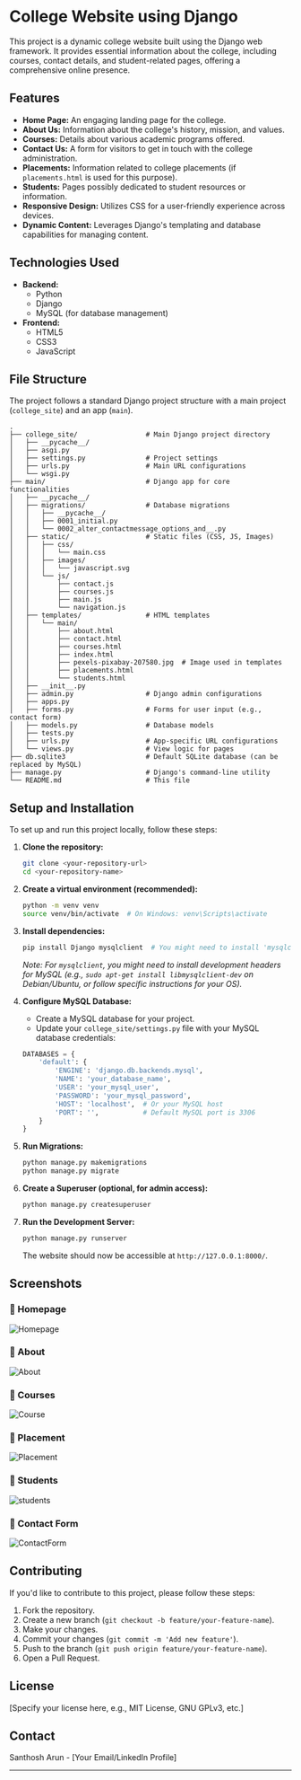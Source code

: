 

# College Website using Django

This project is a dynamic college website built using the Django web framework. It provides essential information about the college, including courses, contact details, and student-related pages, offering a comprehensive online presence.

## Features

  * **Home Page:** An engaging landing page for the college.
  * **About Us:** Information about the college's history, mission, and values.
  * **Courses:** Details about various academic programs offered.
  * **Contact Us:** A form for visitors to get in touch with the college administration.
  * **Placements:** Information related to college placements (if `placements.html` is used for this purpose).
  * **Students:** Pages possibly dedicated to student resources or information.
  * **Responsive Design:** Utilizes CSS for a user-friendly experience across devices.
  * **Dynamic Content:** Leverages Django's templating and database capabilities for managing content.

## Technologies Used

  * **Backend:**
      * Python
      * Django
      * MySQL (for database management)
  * **Frontend:**
      * HTML5
      * CSS3
      * JavaScript

## File Structure

The project follows a standard Django project structure with a main project (`college_site`) and an app (`main`).

```
.
├── college_site/                 # Main Django project directory
│   ├── __pycache__/
│   ├── asgi.py
│   ├── settings.py               # Project settings
│   ├── urls.py                   # Main URL configurations
│   └── wsgi.py
├── main/                         # Django app for core functionalities
│   ├── __pycache__/
│   ├── migrations/               # Database migrations
│   │   ├── __pycache__/
│   │   ├── 0001_initial.py
│   │   └── 0002_alter_contactmessage_options_and__.py
│   ├── static/                   # Static files (CSS, JS, Images)
│   │   ├── css/
│   │   │   └── main.css
│   │   ├── images/
│   │   │   └── javascript.svg
│   │   └── js/
│   │       ├── contact.js
│   │       ├── courses.js
│   │       ├── main.js
│   │       └── navigation.js
│   ├── templates/                # HTML templates
│   │   └── main/
│   │       ├── about.html
│   │       ├── contact.html
│   │       ├── courses.html
│   │       ├── index.html
│   │       ├── pexels-pixabay-207580.jpg  # Image used in templates
│   │       ├── placements.html
│   │       └── students.html
│   ├── __init__.py
│   ├── admin.py                  # Django admin configurations
│   ├── apps.py
│   ├── forms.py                  # Forms for user input (e.g., contact form)
│   ├── models.py                 # Database models
│   ├── tests.py
│   ├── urls.py                   # App-specific URL configurations
│   └── views.py                  # View logic for pages
├── db.sqlite3                    # Default SQLite database (can be replaced by MySQL)
├── manage.py                     # Django's command-line utility
└── README.md                     # This file
```

## Setup and Installation

To set up and run this project locally, follow these steps:

1.  **Clone the repository:**

    ```bash
    git clone <your-repository-url>
    cd <your-repository-name>
    ```

2.  **Create a virtual environment (recommended):**

    ```bash
    python -m venv venv
    source venv/bin/activate  # On Windows: venv\Scripts\activate
    ```

3.  **Install dependencies:**

    ```bash
    pip install Django mysqlclient  # You might need to install 'mysqlclient' dependencies based on your OS
    ```

    *Note: For `mysqlclient`, you might need to install development headers for MySQL (e.g., `sudo apt-get install libmysqlclient-dev` on Debian/Ubuntu, or follow specific instructions for your OS).*

4.  **Configure MySQL Database:**

      * Create a MySQL database for your project.
      * Update your `college_site/settings.py` file with your MySQL database credentials:

    <!-- end list -->

    ```python
    DATABASES = {
        'default': {
            'ENGINE': 'django.db.backends.mysql',
            'NAME': 'your_database_name',
            'USER': 'your_mysql_user',
            'PASSWORD': 'your_mysql_password',
            'HOST': 'localhost',  # Or your MySQL host
            'PORT': '',           # Default MySQL port is 3306
        }
    }
    ```

5.  **Run Migrations:**

    ```bash
    python manage.py makemigrations
    python manage.py migrate
    ```

6.  **Create a Superuser (optional, for admin access):**

    ```bash
    python manage.py createsuperuser
    ```

7.  **Run the Development Server:**

    ```bash
    python manage.py runserver
    ```

    The website should now be accessible at `http://127.0.0.1:8000/`.

## Screenshots

### 🔹 Homepage
![Homepage](screenshot/home.png)

### 🔹  About
![About](screenshot/about.png)

### 🔹  Courses
![Course](screenshot/courses.png)

### 🔹  Placement
![Placement](screenshot/placement.png)

### 🔹  Students
![students](screenshot/students.png)

### 🔹  Contact Form
![ContactForm](screenshot/contact.png)

## Contributing

If you'd like to contribute to this project, please follow these steps:

1.  Fork the repository.
2.  Create a new branch (`git checkout -b feature/your-feature-name`).
3.  Make your changes.
4.  Commit your changes (`git commit -m 'Add new feature'`).
5.  Push to the branch (`git push origin feature/your-feature-name`).
6.  Open a Pull Request.

## License

[Specify your license here, e.g., MIT License, GNU GPLv3, etc.]

## Contact

Santhosh Arun - [Your Email/LinkedIn Profile]

-----

